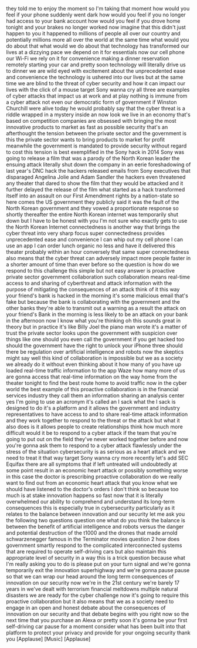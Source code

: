 
they told me to enjoy the moment so I&#39;m
taking that moment how would you feel if
your phone suddenly went dark how would
you feel if you no longer had access to
your bank account how would you feel if
you drove home tonight and your brakes
no longer worked now imagine that this
didn&#39;t just happen to you it happened to
millions of people all over our country
and potentially millions more all over
the world at the same time what would
you do about that what would we do about
that technology has transformed our
lives at a dizzying pace we depend on it
for essentials now our cell phone our
Wi-Fi we rely on it for convenience
making a dinner reservation remotely
starting your car and pretty soon
technology will literally drive us to
dinner we are wild eyed with excitement
about the unprecedented ease and
convenience the technology is ushered
into our lives but at the same time we
are blind to the threat of cyber
security and how it can impact our lives
with the click of a mouse
target Sony wanna cry
all three are examples of cyber attacks
that impact us at work and at play
nothing is immune from a cyber attack
not even our democratic form of
government if Winston Churchill were
alive today he would probably say that
the cyber threat is a riddle wrapped in
a mystery inside an
now look we live in an economy that&#39;s
based on competition companies are
obsessed with bringing the most
innovative products to market as fast as
possible
security that&#39;s an afterthought the
tension between the private sector and
the government is this the private
sector wants to bring products to market
for profit meanwhile the government is
mandated to provide security without
regard to cost this tension is best
exemplified in the Sony hack in 2014
Sony was going to release a film that
was a parody of the North Korean leader
the ensuing attack literally shut down
the company in an eerie foreshadowing of
last year&#39;s DNC hack the hackers
released emails from Sony executives
that disparaged Angelina Jolie and Adam
Sandler the hackers even threatened any
theater that dared to show the film that
they would be attacked and it further
delayed the release of the film
what started as a hack transformed
itself into an assault on our First
Amendment rights by a nation-state so
here comes the US government they
publicly said it was the fault of the
North Korean government and they vowed a
proportionate response so shortly
thereafter the entire North Korean
internet was temporarily shut down but I
have to be honest with you I&#39;m not sure
who exactly gets to use the North Korean
Internet
connectedness is another way that brings
the cyber threat into very sharp focus
super connectedness provides
unprecedented ease and convenience I can
whip out my cell phone I can use an app
I can order lunch organic no less and
have it delivered this theater probably
within an hour conversely that same
super connectedness also means that the
cyber threat can adversely impact more
people faster in a shorter amount of
time than ever before so the question is
how do we respond to this challenge this
simple but not easy answer is proactive
private sector government collaboration
such collaboration means real-time
access to and sharing of cyberthreat
and attack information with the purpose
of mitigating the consequences of an
attack think of it this way your
friend&#39;s bank is hacked in the morning
it&#39;s some malicious email that&#39;s fake
but because the bank is collaborating
with the government and the other banks
they&#39;re able to transmit out a warning
as a result the attack on your friend&#39;s
Bank in the morning is less likely to be
an attack on your bank in the afternoon
now I know what you&#39;re thinking oh this
sounds great in theory but in practice
it&#39;s like Billy Joel the piano man wrote
it&#39;s a matter of trust the private
sector looks upon the government with
suspicion over things like one should
you even call the government if you get
hacked too should the government have
the right to unlock your iPhone three
should there be regulation over
artificial intelligence and robots
now the skeptics might say well this
kind of collaboration is impossible but
we as a society we already do it without
even thinking about it how many of you
have up
loaded real-time traffic information to
the app Waze how many more of us are
gonna access that real-time information
on the way home from the theater tonight
to find the best route home to avoid
traffic now in the cyber world the best
example of this proactive collaboration
is in the financial services industry
they call them an information sharing an
analysis center yes I&#39;m going to use an
acronym it&#39;s called an I sack what the I
sack is designed to do it&#39;s a platform
and it allows the government and
industry representatives to have access
to and to share real-time attack
information and they work together to
respond to the threat or the attack but
what it also does is it allows people to
create relationships think how much more
difficult would it be to respond to a
cyber attack if the team that you&#39;re
going to put out on the field they&#39;ve
never worked together before and now
you&#39;re gonna ask them to respond to a
cyber attack flawlessly under the stress
of the situation cybersecurity is as
serious as a heart attack and we need to
treat it that way
target Sony wanna cry more recently
let&#39;s add SEC Equifax there are all
symptoms that if left untreated will
undoubtedly at some point result in an
economic heart attack or possibly
something worse in this case the doctor
is prescribing proactive collaboration
do we really want to find out from an
economic heart attack that you know what
we should have listened to the doctor&#39;s
orders I don&#39;t think so because too much
is at stake innovation happens so fast
now that it is literally overwhelmed our
ability to comprehend and understand its
long-term consequences
this is especially true in cybersecurity
particularly as it relates to the
balance between innovation and our
security let me ask you the following
two questions question one what do you
think the balance is between the benefit
of artificial intelligence and robots
versus the danger and potential
destruction of the t1000 and the drones
that made arnold schwarzenegger famous
in the Terminator movies question 2 how
does government smartly respond to the
complicated interconnected systems that
are required to operate self-driving
cars but also maintain this appropriate
level of security in a way this is a
trick question because what I&#39;m really
asking you to do is please put on your
turn signal and we&#39;re gonna temporarily
exit the innovation superhighway and
we&#39;re gonna pause pause so that we can
wrap our head around the long term
consequences of innovation on our
security now we&#39;re in the 21st century
we&#39;re barely 17 years in we&#39;ve dealt
with terrorism financial meltdowns
multiple natural disasters we are ready
for the cyber challenge now it&#39;s going
to require this proactive collaboration
but it also means that we as a society
need to engage in an open and honest
debate about the consequences of
innovation on our security and that
debate begins with you right now so the
next time that you purchase an Alexa or
pretty soon it&#39;s gonna be your first
self-driving car pause for a moment
consider what has been built into that
platform to protect your privacy and
provide for your ongoing security thank
you
[Applause]
[Music]
[Applause]
